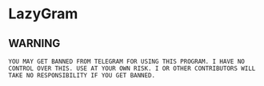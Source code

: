# LazyGram



## WARNING

```
YOU MAY GET BANNED FROM TELEGRAM FOR USING THIS PROGRAM. I HAVE NO CONTROL OVER THIS. USE AT YOUR OWN RISK. I OR OTHER CONTRIBUTORS WILL TAKE NO RESPONSIBILITY IF YOU GET BANNED.
```